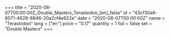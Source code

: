 +++
title = "2020-08-07T00:00:00Z_Double_Masters_Terastodon_[en]_false"
id = "43cf30a6-8071-4628-8846-20a2cf4e622e"
date = "2020-08-07T00:00:00Z"
name = "Terastodon"
lang = ["en"]
price = "0.17"
quantity = 1
foil = false
set = "Double Masters"
+++
